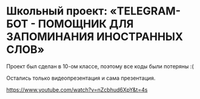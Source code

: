 # Школьный проект: «TELEGRAM-БОТ - ПОМОЩНИК ДЛЯ ЗАПОМИНАНИЯ ИНОСТРАННЫХ СЛОВ»
Проект был сделан в 10-ом классе, поэтому все коды были потеряны :(

Остались только видеопрезентация и сама презентация.

https://www.youtube.com/watch?v=nZcbhud6XpY&t=4s

